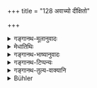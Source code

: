 +++
title = "128 अवाच्यो दीक्षितो"

+++

<details><summary>गङ्गानथ-मूलानुवादः</summary>

A person who has been initiated (for a rite), even though he be younger, should not be addressed by name; one who knows the law should address him beginning with such terms as “sir” and “your worship.”—(128)
</details>

<details><summary>मेधातिथिः</summary>

प्रत्यभिवादनकाल अन्यत्र च **दीक्षितो** ज्योतिष्टोमादिषु दीक्षणीयातः प्रभृत्या अवभृथान् **नाम्ना** न वाच्यस् तस्य यन् नामधेयं तन् नोच्चारयितव्यम् । **यवीयान्** कनीयान् अचिरकालजातः । **अपि**शब्दात् ज्येष्ठस्यादीक्षितस्यापि नामग्रहणनिषेधो ऽनुमीयते । तथा च गौतमः- "नामगोत्रे गुरोः समानतो निर्दिशेत्" (ग्ध् २.२३) । मानः पूजा, तत्पूर्वकं नाम ग्रहीतव्यम्- तत्रेश्वरो जनार्दनमिश्र इति । 

- कथं तर्हि दीक्षितेन कार्यार्थं संभाषः कर्तव्यः । **भोभवत्पूर्वकम्** । भोःशब्दं पूर्वं प्रयुज्य, **एनं** दीक्षितम् **अभिभाषेत,** दीक्षितयजमानादिशब्दैर् यौगिकैः । न तु भोःशब्दपूर्वकं नामग्रहणम् अभ्यनुज्ञायते । 

- भोभवच्छब्दः पूर्वो यस्याभिभाषणस्य तद् एवम् उक्ते द्वयोश् चैतयोः शब्दयोर् एकत्र वाक्ये प्रयोगाभावाद् व्यवस्थां व्याचक्षते । यदा तेन सह संभाषणं भवति तदामन्त्रितविभक्त्यन्तेन भोःशब्देन संबोध्यः । यदा तु तदीयगुणाख्यानं परोक्षं करोति- "तत्रभवता दीक्षितेनैवं कृतम्," "तत्रभवान् एवं करोति" इत्य् एवं प्रयोक्तव्यम् । भवद् इति च प्रातिपदिकमात्रम् उपात्तम्, यथा विभक्त्या संबन्धम् उपैति तदन्तं प्रयोक्तव्यम् ॥ २.१२८ ॥
</details>

<details><summary>गङ्गानथ-भाष्यानुवादः</summary>

At the time of answering a greeting, as also on other occasions, one who has been ‘*initiated*,’—that is, during the time beginning from the performance of *Dīkṣaṇīyā Īṣṭi* and ending with the Final Bath—should not be addressed by name; *i.e*., his name should not he uttered.

‘*Younger*’—born not very long ago.

The term ‘*api*’ ‘even,’ leads us to infer that of the elder person one should not utter the name, even though he he n *ot initiated*. Says Gautama (2.23)—‘The name and gotra of one’s superior should bo uttered with *māna*, reverence’;—‘*māna*’ here stands for *reverence*’, and the meaning is that the name should he uttered with reverence; *e.g*., in some such form as ‘the highly revered lord, Janārdana Miśra.’

*Question*—“How then is one to converse with an initiated person, on
matters of business?”

It should begin with such terms as ‘sir’ and ‘your worship.’ That is, ono should address the initiated person, after having pronounced the word ‘Sir,’ and then by such names as ‘Initiate’ (), ‘sacrificer’ (‘*yajamāna*’) and the like, which are applicable to him in their denotative sense. It does not mean that after having pronounced the term ‘sir,’ he should be addressed by name.

The passage being construed as—‘the address which is preceded by the terms *sir* and *your worship*,’—in view of the fact that it is not possible to use both the terms in the same sentence, people have laid down the following rule—(*a*) when one is conversing with him directly, then he should be addressed with the term *sir, Bhoḥ*, which contains a vocative ending; (*b*)and when his qualities are being described to some one else, then one should use such words as ‘such and such a thing has been done by his worship the Initiate,’ ‘his worship does so and so.’ The text mentions only the basic from ‘*bhavat*’ (‘your worship’), and it is to be used with such case-endings as may fit in with the sentence in which it is contained.—(128)
</details>

<details><summary>गङ्गानथ-टिप्पन्यः</summary>

This verse is quoted in *Vīramitrodaya* (Saṃskāra, p. 466), where the following explanation is added:—At the time of returning the salutation, the person initiated for a sacrifice even though he be younger in age, should not be addressed by name, after the performance of the *Dīkṣaṇīyā Iṣṭi*, the Initiatory Sacrifice, till the completion of the Final Bath of the *Avabhṛtha*; he should be addressed by such words as ‘*Dīkṣita*’ and the like, following after the syllable ‘*bhoḥ*’ or ‘*bhavat*—*i. e*. ‘*bho dīkṣita*’.

It is quoted also in *Madanapārijāta* (p. 28) in support of the view that even in the return greeting, the name of the initiate should not be pronounced; and is explained to mean that the initiate should be addressed with such words as ‘*bho dīkṣita* or ‘*bhavān dīkṣita*, or some such other expressions containing a synonym of the word ‘*dīkṣita*’.
</details>

<details><summary>गङ्गानथ-तुल्य-वाक्यानि</summary>

*Gautama-Dharmasūtra* (6.19).—‘The Initiated also, upon the Purchase (of
Soma) \[should be addressed as Sir\].’
</details>

<details><summary>Bühler</summary>

128	He who has been initiated (to perform a Srauta sacrifice) must not be addressed by his name, even though he be a younger man; he who knows the sacred law must use in speaking to such (a man the particle) bhoh and (the pronoun) bhavat (your worship).
</details>
